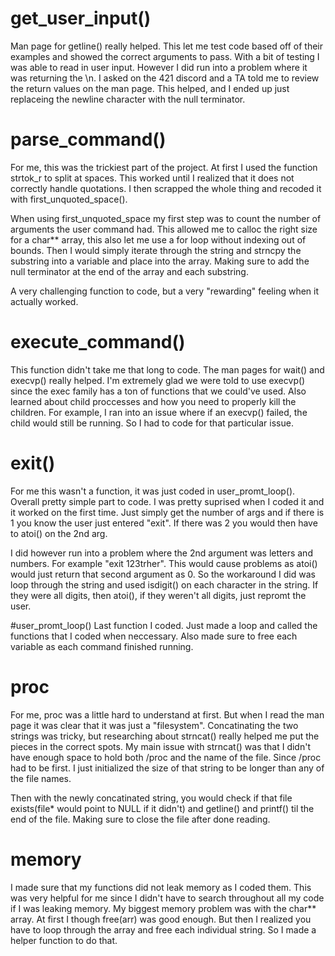 # get_user_input()
Man page for getline() really helped. This let me test code based off of 
their examples and showed the correct arguments to pass. With a bit of 
testing I was able to read in user input. However I did run into a problem
where it was returning the \n. I asked on the 421 discord and a TA told 
me to review the return values on the man page. This helped, and I ended up
just replaceing the newline character with the null terminator. 

# parse_command()
For me, this was the trickiest part of the project. At first I used the 
function strtok_r to split at spaces. This worked until I realized that 
it does not correctly handle quotations. I then scrapped the whole thing
and recoded it with first_unquoted_space(). 

When using first_unquoted_space my first step was to count the number of
arguments the user command had. This allowed me to calloc the right size
for a char** array, this also let me use a for loop without indexing out
of bounds. Then I would simply iterate through the string and strncpy the
substring into a variable and place into the array. Making sure to add
the null terminator at the end of the array and each substring. 

A very challenging function to code, but a very "rewarding" feeling when
it actually worked.
 
# execute_command()
This function didn't take me that long to code. The man pages for wait() and
execvp() really helped. I'm extremely glad we were told to use execvp() since
the exec family has a ton of functions that we could've used. Also learned
about child proccesses and how you need to properly kill the children.
For example, I ran into an issue where if an execvp() failed, the child 
would still be running. So I had to code for that particular issue.

# exit()
For me this wasn't a function, it was just coded in user_promt_loop(). 
Overall pretty simple part to code. I was pretty suprised when I coded it
and it worked on the first time. Just simply get the number of args
and if there is 1 you know the user just entered "exit". If there was 2
you would then have to atoi() on the 2nd arg.

I did however run into a problem where the 2nd argument was letters and
numbers. For example "exit 123trher". This would cause problems as atoi()
would just return that second argument as 0. So the workaround I did was
loop through the string and used isdigit() on each character in the string.
If they were all digits, then atoi(), if they weren't all digits, just 
repromt the user. 

#user_promt_loop()
Last function I coded. Just made a loop and called the functions that 
I coded when neccessary. Also made sure to free each variable as each 
command finished running. 

# proc
For me, proc was a little hard to understand at first. But when I read the 
man page it was clear that it was just a "filesystem". Concatinating the 
two strings was tricky, but researching about strncat() really helped me
put the pieces in the correct spots. My main issue with strncat() was that
I didn't have enough space to hold both /proc and the name of the file. 
Since /proc had to be first. I just initialized the size of that string
to be longer than any of the file names.

Then with the newly concatinated string, you would check if that file 
exists(file* would point to NULL if it didn't) and getline() and printf()
til the end of the file. Making sure to close the file after done reading.

# memory
I made sure that my functions did not leak memory as I coded them. This was
very helpful for me since I didn't have to search throughout all my code if
I was leaking memory. My biggest memory problem was with the char** array.
At first I though free(arr) was good enough. But then I realized you have
to loop through the array and free each individual string. So I made a 
helper function to do that. 
